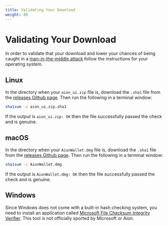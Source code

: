 ```yaml
---
title: Validating Your Download
weight: 80
---
```


# Validating Your Download

In order to validate that your download and lower your chances of being caught in a [man-in-the-middle attack](https://en.wikipedia.org/wiki/Man-in-the-middle_attack) follow the instructions for your operating system.

## Linux

In the directory when your `aion_ui.zip` file is, download the `.sha1` file from the [releases Github page](https://github.com/aionnetwork/Desktop-Wallet/releases). Then run the following in a terminal window:

```bash
sha1sum -c aion_ui.zip.sha1
```

If the output is `aion_ui.zip: OK` then the file successfully passed the check and is genuine.

## macOS

In the directory when your `AionWallet.dmg` file is, download the `.sha1` file from the [releases Github page](https://github.com/aionnetwork/Desktop-Wallet/releases). Then run the following in a terminal window:

```bash
sha1sum -c AionWallet.dmg
```

If the output is `AionWallet.dmg: OK` then the file successfully passed the check and is genuine.

## Windows

Since Windows does not come with a built-in hash checking system, you need to install an application called [Microsoft File Checksum Integrity Verifier](https://bit.ly/2HTPeWP). This tool is not officially sported by Microsoft or Aion.